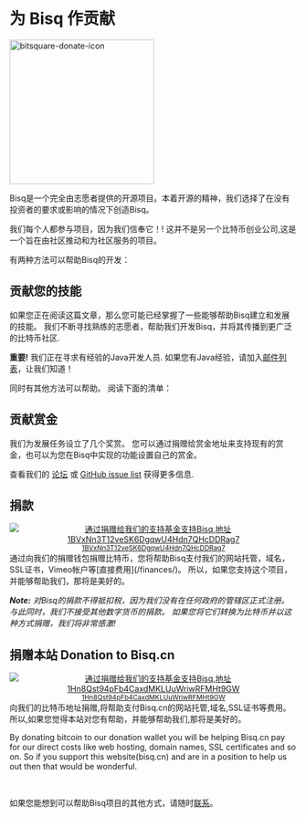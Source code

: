 
# 为 Bisq 作贡献

<img class="alignright size-full wp-image-116" src="/images/bitsquare-donate-icon.png" alt="bitsquare-donate-icon" width="253" height="253" srcset="/images/bitsquare-donate-icon.png 253w, /images/bitsquare-donate-icon-150x150.png 150w, /images/bitsquare-donate-icon-250x250.png 250w" sizes="(max-width: 253px) 100vw, 253px"/>

Bisq是一个完全由志愿者提供的开源项目。本着开源的精神，我们选择了在没有投资者的要求或影响的情况下创造Bisq。

我们每个人都参与项目，因为我们信奉它！! 这并不是另一个比特币创业公司,这是一个旨在由社区推动和为社区服务的项目。

有两种方法可以帮助Bisq的开发：

## 贡献您的技能

如果您正在阅读这篇文章，那么您可能已经掌握了一些能够帮助Bisq建立和发展的技能。 我们不断寻找熟练的志愿者，帮助我们开发Bisq，并将其传播到更广泛的比特币社区.

**重要!** 我们正在寻求有经验的Java开发人员. 如果您有Java经验，请加入[邮件列表](/community/#mailing-list)，让我们知道！

同时有其他方法可以帮助。 阅读下面的清单：

## 贡献赏金

我们为发展任务设立了几个奖赏。 您可以通过捐赠给赏金地址来支持现有的赏金，也可以为您在Bisq中实现的功能设置自己的赏金。

查看我们的 [论坛](https://forum.bitsquare.io/t/bitsquare-bounties-rule-set-and-overview/220) 或 [GitHub issue list](https://github.com/bitsquare/bitsquare/issues) 获得更多信息.

## 捐款

<div style="float: right; text-align: center;">
  <a href="https://blockchain.info/address/1BVxNn3T12veSK6DgqwU4Hdn7QHcDDRag7"><img src="/images/donate-to-bitsquare.png" alt="通过捐赠给我们的支持基金支持Bisq,地址 1BVxNn3T12veSK6DgqwU4Hdn7QHcDDRag7"><br>
    <small>1BVxNn3T12veSK6DgqwU4Hdn7QHcDDRag7</small>
  </a>
</div>
通过向我们的捐赠钱包捐赠比特币，您将帮助Bisq支付我们的网站托管，域名，SSL证书，Vimeo帐户等[直接费用](/finances/)。 所以，如果您支持这个项目，并能够帮助我们，那将是美好的。

_**Note:** 对Bisq的捐款不得抵扣税，因为我们没有在任何政府的管辖区正式注册。 与此同时，我们不接受其他数字货币的捐款。 如果您将它们转换为比特币并以这种方式捐赠，我们将非常感激!_

## 捐赠本站 Donation to Bisq.cn

<div style="float: right; text-align: center;">
  <a href="https://blockchain.info/address/1Hn8Qst94pFb4CaxdMKLUuWriwRFMHt9GW"><img src="/images/donate-to-bisq-cn.png" alt="通过捐赠给我们的支持基金支持Bisq,地址 1Hn8Qst94pFb4CaxdMKLUuWriwRFMHt9GW"><br>
    <small>1Hn8Qst94pFb4CaxdMKLUuWriwRFMHt9GW</small>
  </a>
</div>
向我们的比特币地址捐赠,将帮助支付Bisq.cn的网站托管,域名,SSL证书等费用。所以,如果您觉得本站对您有帮助，并能够帮助我们,那将是美好的。

By donating bitcoin to our donation wallet you will be helping Bisq.cn pay for our direct costs like web hosting, domain names, SSL certificates and so on. So if you support this website(bisq.cn) and are in a position to help us out then that would be wonderful.



<br>

如果您能想到可以帮助Bisq项目的其他方式，请随时[联系](/contact/)。
